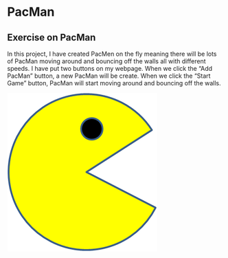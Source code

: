 # PacMan
## Exercise on PacMan
In this project, I have created PacMen on the fly meaning there will be lots of PacMan moving around and bouncing off the walls all with different speeds. I have put two buttons on my webpage. When we click the “Add PacMan” button, a new PacMan will be create. When we click the “Start Game” button, PacMan will start moving around and bouncing off the walls.

<img src="PacMan1.png">
